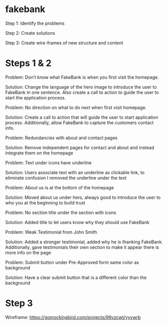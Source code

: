 # fakebank

Step 1: Identify the problems

Step 2: Create solutions

Step 3: Create wire-frames of new structure and content 

# Steps 1 & 2

Problem: Don’t know what FakeBank is when you first visit the homepage.

Solution: Change the language of the hero image to introduce the user to FakeBank in one sentence. Also create a call to action to guide the user to start the application process.

Problem: No direction on what to do next when first visit homepage.

Solution: Create a call to action that will guide the user to start application process. Additionally, allow FakeBank to capture the customers contact info.   

Problem: Redundancies with about and contact pages

Solution: Remove independent pages for contact and about and instead integrate them on the homepage 

Problem: Text under icons have underline

Solution: Users associate text with an underline as clickable link, to eliminate confusion I removed  the underline under the text 

Problem: About us is at the bottom of the homepage

Solution:  Moved about us under hero, always good to introduce the user to who you at the beginning to build trust

Problem: No section title under the section with icons

Solution: Added title to let users know why they should use FakeBank 

Problem: Weak Testimonial from John Smith

Solution: Added a stronger testimonial, added why he is thanking FakeBank. Additionally, gave testimonials their own section to make it appear there is more info on the page

Problem: Submit button under Pre-Approved form same color as background

Solution: Have a clear submit button that is a different color than the background 

# Step 3

Wireframe: https://gomockingbird.com/projects/99vzcwt/yyvwrb
